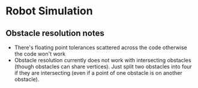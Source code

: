 # Robot Simulation
## Obstacle resolution notes

* There's floating point tolerances scattered across the code otherwise the code won't work
* Obstacle resolution currently does not work with intersecting obstacles (though obstacles can share vertices).
Just split two obstacles into four if they are intersecting (even if a point of one obstacle is on another obstacle).